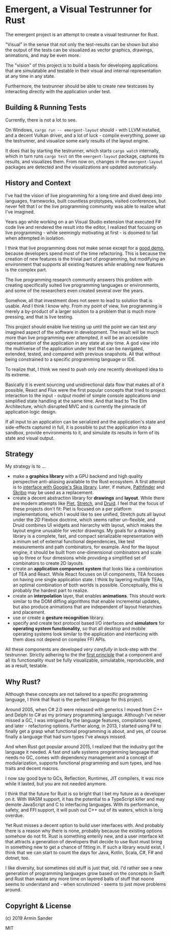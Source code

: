 # Emergent, a Visual Testrunner for Rust

The emergent project is an attempt to create a visual testrunner for Rust.

"Visual" in the sense that not only the test-results can be shown but also the output of the tests can be visualized as vector graphics, drawings, animations, and may be even more.

The "vision" of this project is to build a basis for developing applications that are simulatable and testable in their visual and internal representation at any time in any state.

Furthermore, the testrunner should be able to create new testcases by interacting directly with the application under test.

## Building & Running Tests

Currently, there is not a lot to see. 

On Windows, `cargo run -- emergent-layout` should - with LLVM installed, and a decent Vulkan driver, and a lot of luck - compile everything, power up the testrunner, and visualize some early results of the layout engine.

It does that by starting the testrunner, which starts `cargo watch` internally, which in turn runs `cargo test` on the `emergent-layout` package, captures its results, and visualizes them. From now on, changes in the `emergent-layout` packages are detected and the visualizations are updated automatically.

## History and Context

I've had the vision of live programming for a long time and dived deep into languages, frameworks, built countless prototypes, visited conferences, but never felt that I or the live programming community was able to realize what I've imagined.

Years ago while working on a an Visual Studio extension that executed F# code live and rendered the result into the editor, I realized that focusing on live programming - while seemingly motivating at first - is doomed to fail when attempted in isolation.

I think that live programming does not make sense except for a [good demo](https://www.youtube.com/watch?v=PUv66718DII), because developers spend most of the time refactoring. This is because the creation of new features is the trivial part of programming, but modifying an environment that supports all existing features _while_ enabling new features is the complex part.

The live programming research community answers this problem with creating specifically suited live programming languages or environments, and some of the researchers even created several over the years.

Somehow, all that investment does not seem to lead to solution that is usable. And I think I know why. From my point of view, live programming is merely a by-product of a larger solution to a problem that is much more pressing, and that is live testing.

This project should enable live testing up until the point we can test _any_ imagined aspect of the software in development. The result will be much more than live programming ever attempted, it will be an accessible representation of the application in any state at any time. A god view into the multiverse of the application under test that can be navigated, extended, tested, and compared with previous snapshots. All that without being constrained to a specific programming language or IDE.

To realize that, I think we need to push only _one_ recently developed idea to its extreme.

Basically it is event sourcing und unidirectional data flow that makes all of it possible, React and Flux were the first popular concepts that tried to project interaction to the input - output model of simple console applications _and_ simplified state handling at the same time. And that lead to The Elm Architecture, which disrupted MVC and is currently the pinnacle of application logic design.

If all input to an application can be serialized and the application's state and side-effects captured in full, it is possible to put the application into a sandbox, provide environments to it, and simulate its results in form of its state and visual output.

## Strategy

My strategy is to ...

- make a **graphics library** with a GPU backend and high quality perspective anti-aliasing available to the Rust ecosystem. A first attempt is to [interface with Google's Skia library](https://github.com/rust-skia/rust-skia). Later, if mature, [Pathfinder](https://github.com/servo/pathfinder) and [Skribo](https://github.com/linebender/skribo) may be used as a replacement.
- create a decent abstraction library for **drawings** and **layout**. While there are modern attempts like [Piet](https://github.com/linebender/piet), [Stretch](https://github.com/vislyhq/stretch), and [Druid](https://github.com/xi-editor/druid). I feel that the focus of these projects don't fit: Piet is focused on a per platform implementations, which I would like to see unified, Stretch puts all layout under the 2D Flexbox doctrine, which seems rather un-flexible, and Druid combines UI widgets and hierarchy with layout, which makes the layout engine unusable for vector drawings.
  My goals for a drawing library is a complete, fast, and compact serializable representation with a minum set of external functional dependencies, like text measurements and path combinators, for example.
  And for the layout engine, it should be built from one-dimensional combinators and scale up to three or four dimesions while providing a simplified set of combinators to create 2D layouts.
- create an **application component system** that looks like a combination of TEA and React. While React focuses on UI components, TEA focuses on having one single application state. I think by layering multiple TEAs, an optimal combination of both worlds is possible. Conceptually, this is probably the hardest part to realize.
- create an **interpolation** layer, that enables **animations**. This should work similar to the DOM diffing algorithms that enable incremental updates, but also produce animations that are independent of layout hierarchies and placement.
- use or create a **gesture recognition** library.
- specify and create text protocol based I/O interfaces and **simulators** for **operating system functionality**, so that all desktop and mobile operating systems look similar to the application and interfacing with them does not depend on complex FFI APIs.

All these components are developed _very carefully_ in lock-step with the testrunner. Strictly adhering to the the [first principle](https://en.wikipedia.org/wiki/First_principle) that a component and all its functionality _must_ be fully visualizable, simulatable, reproducible, and as a result, testable.

## Why Rust?

Although these concepts are not tailored to a specific programming language, I think that Rust is the perfect language for this project.

Around 2005, when C# 2.0 were released with generics I moved from C++ and Delphi to C# as my primary programming language. Although I've never missed a GC, I was intrigued by the language features, compilation speed, and later - refactoring options. Further along, in 2013, I started using F# to finally get a grasp what functional programming is about, and yes, of course finally a language that had sum types I've always missed.

And when Rust got popular around 2015, I realized that the industry got the language it needed. A fast _and_ safe systems programming language that needs no GC, comes with dependency management and a concept of modularization, supports functional programming and sum types, and has traits and decent macros.

I now say good bye to GCs, Reflection, Runtimes, JIT compilers, it was nice while it lasted, but you are not needed anymore.

I think that the future for Rust is so bright that I bet my future as a developer on it. With WASM support, it has the potential to a TypeScript killer and may demote JavaScript and C to interfacing languages. With its performance, safety, and FFI support, it will push out C++ out of its waters, which is long overdue.

Yet Rust misses a decent option to build user interfaces with. And probably there is a reason why there is none, probably because the existing options somehow do not fit. Rust is something enterily new, and a user interface kit that attracts a generation of developers that decide to use Rust must bring in something new to get a chance of fitting in. If such a library would exist, I think that we can start to count the days for Java, Kotlin, Scala, C#, F# and dotnet, too.

I like diversity, but sometimes old stuff is just that, old. I'd rather see a new generation of programming languages grow based on the concepts in Swift and Rust than waste any more time on layered balls of stuff that noone seems to understand and - when scrutinized - seems to just move problems around.

## Copyright & License 

(c) 2019 Armin Sander

MIT

